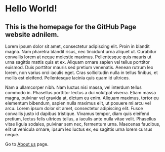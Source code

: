 # Hello World!

## This is the homepage for the GitHub Page website adnilem. 


Lorem ipsum dolor sit amet, consectetur adipiscing elit. Proin in blandit magna. Nam pharetra blandit risus, nec tincidunt urna aliquet ut. Curabitur convallis lorem at neque molestie maximus. Pellentesque quis mauris ut urna sagittis mattis quis et ex. Aliquam ornare sapien vel tellus porttitor euismod. Duis porttitor mauris sed pretium venenatis. Aenean rutrum leo lorem, non varius orci iaculis eget. Cras sollicitudin nulla in tellus finibus, et mollis est eleifend. Pellentesque lacinia quis quam id ultrices.

Nam a ullamcorper nibh. Nam luctus nisi massa, vel interdum tellus commodo in. Phasellus porttitor lectus a dui volutpat viverra. Etiam massa magna, pulvinar vel gravida at, dictum eu enim. Aliquam maximus, tortor eu elementum bibendum, sapien nulla maximus elit, ut posuere mi arcu vel arcu. Lorem ipsum dolor sit amet, consectetur adipiscing elit. Fusce convallis justo id dapibus tristique. Vivamus tempor, diam quis eleifend pretium, lectus felis ultrices tellus, a iaculis ante nulla vitae velit. Phasellus vitae ligula sodales, pulvinar sem nec, fermentum urna. Maecenas faucibus, elit ut vehicula ornare, ipsum leo luctus ex, eu sagittis urna lorem cursus neque.

Go to [About us](about.md) page.
